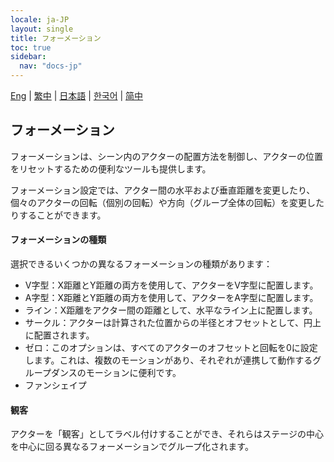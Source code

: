 ```yaml
---
locale: ja-JP
layout: single
title: フォーメーション
toc: true
sidebar:
  nav: "docs-jp"
---
```

[Eng](/dancexr/features/formation) | [繁中](/tw/dancexr/features/formation) | [日本語](/jp/dancexr/features/formation) | [한국어](/kr/dancexr/features/formation) | [简中](/zh/dancexr/features/formation)


## フォーメーション
フォーメーションは、シーン内のアクターの配置方法を制御し、アクターの位置をリセットするための便利なツールも提供します。

フォーメーション設定では、アクター間の水平および垂直距離を変更したり、個々のアクターの回転（個別の回転）や方向（グループ全体の回転）を変更したりすることができます。

#### フォーメーションの種類
選択できるいくつかの異なるフォーメーションの種類があります：
* V字型：X距離とY距離の両方を使用して、アクターをV字型に配置します。
* A字型：X距離とY距離の両方を使用して、アクターをA字型に配置します。
* ライン：X距離をアクター間の距離として、水平なライン上に配置します。
* サークル：アクターは計算された位置からの半径とオフセットとして、円上に配置されます。
* ゼロ：このオプションは、すべてのアクターのオフセットと回転を0に設定します。これは、複数のモーションがあり、それぞれが連携して動作するグループダンスのモーションに便利です。
* ファンシェイプ

#### 観客
アクターを「観客」としてラベル付けすることができ、それらはステージの中心を中心に回る異なるフォーメーションでグループ化されます。